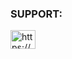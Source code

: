 <h3 align="left">SUPPORT:</h3>
<p align="left">
<a href="https://discord.gg/hwKZdFc2VJ" target="blank"><img align="center" src="https://raw.githubusercontent.com/rahuldkjain/github-profile-readme-generator/master/src/images/icons/Social/discord.svg" alt="https://discord.gg/WHyHSaSM" height="30" width="40" /></a>
</p>
